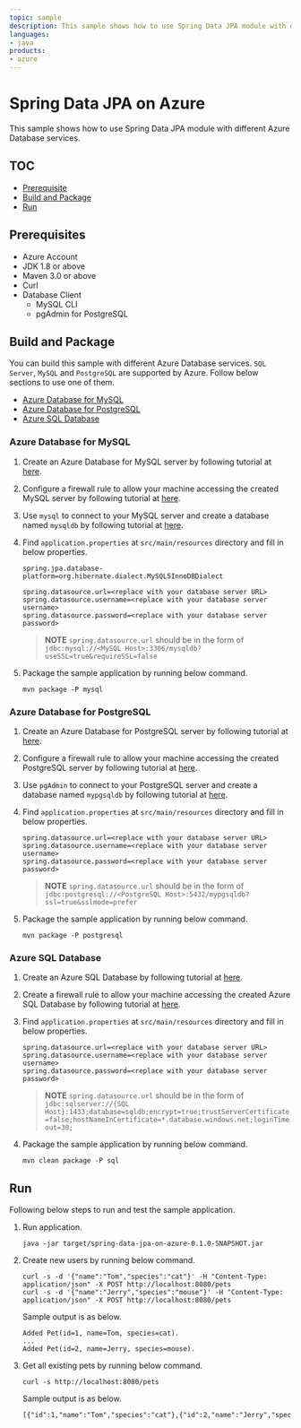 ```yaml
---
topic: sample
description: This sample shows how to use Spring Data JPA module with different Azure Database services.
languages:
- java
products:
- azure
---
```


# Spring Data JPA on Azure

This sample shows how to use Spring Data JPA module with different Azure Database services.

## TOC
- [Prerequisite](#prerequisite)
- [Build and Package](#build-and-package)
- [Run](#run)

## Prerequisites

- Azure Account
- JDK 1.8 or above
- Maven 3.0 or above
- Curl
- Database Client
    - MySQL CLI
    - pgAdmin for PostgreSQL

## Build and Package

You can build this sample with different Azure Database services.
`SQL Server`, `MySQL` and `PostgreSQL` are supported by Azure.
Follow below sections to use one of them.

- [Azure Database for MySQL](#azure-database-for-mysql)
- [Azure Database for PostgreSQL](#azure-database-for-postgresql)
- [Azure SQL Database](#azure-sql-database)

### Azure Database for MySQL

1. Create an Azure Database for MySQL server by following tutorial at 
[here](https://docs.microsoft.com/en-us/azure/mysql/quickstart-create-mysql-server-database-using-azure-portal#create-an-azure-database-for-mysql-server).

1. Configure a firewall rule to allow your machine accessing the created MySQL server by following tutorial at 
[here](https://docs.microsoft.com/en-us/azure/mysql/quickstart-create-mysql-server-database-using-azure-portal#configure-a-server-level-firewall-rule).

1. Use `mysql` to connect to your MySQL server and create a database named `mysqldb` by following tutorial at 
[here](https://docs.microsoft.com/en-us/azure/mysql/quickstart-create-mysql-server-database-using-azure-portal#connect-to-mysql-by-using-the-mysql-command-line-tool).

1. Find `application.properties` at `src/main/resources` directory and fill in below properties.

    ```
    spring.jpa.database-platform=org.hibernate.dialect.MySQL5InnoDBDialect

    spring.datasource.url=<replace with your database server URL>
    spring.datasource.username=<replace with your database server username>
    spring.datasource.password=<replace with your database server password>
    ```
    
    >**NOTE**
    > `spring.datasource.url` should be in the form of `jdbc:mysql://<MySQL Host>:3306/mysqldb?useSSL=true&requireSSL=false`

1. Package the sample application by running below command.

    ```shell
    mvn package -P mysql
    ```

### Azure Database for PostgreSQL

1. Create an Azure Database for PostgreSQL server by following tutorial at 
[here](https://docs.microsoft.com/en-us/azure/postgresql/quickstart-create-server-database-portal#create-an-azure-database-for-postgresql-server).

1. Configure a firewall rule to allow your machine accessing the created PostgreSQL server by following tutorial at 
[here](https://docs.microsoft.com/en-us/azure/postgresql/quickstart-create-server-database-portal#configure-a-server-level-firewall-rule).

1. Use `pgAdmin` to connect to your PostgreSQL server and create a database named `mypgsqldb` by following tutorial at 
[here](https://docs.microsoft.com/en-us/azure/postgresql/quickstart-create-server-database-portal#connect-to-the-postgresql-server-using-pgadmin).

1. Find `application.properties` at `src/main/resources` directory and fill in below properties.

    ```
    spring.datasource.url=<replace with your database server URL>
    spring.datasource.username=<replace with your database server username>
    spring.datasource.password=<replace with your database server password>
    ```

    >**NOTE**
    > `spring.datasource.url` should be in the form of `jdbc:postgresql://<PostgreSQL Host>:5432/mypgsqldb?ssl=true&sslmode=prefer`

1. Package the sample application by running below command.

    ```shell
    mvn package -P postgresql
    ```

### Azure SQL Database

1. Create an Azure SQL Database by following tutorial at 
[here](https://docs.microsoft.com/en-us/azure/sql-database/sql-database-get-started-portal).

1. Create a firewall rule to allow your machine accessing the created Azure SQL Database by following tutorial at 
[here](https://docs.microsoft.com/en-us/azure/sql-database/sql-database-get-started-portal-firewall).

1. Find `application.properties` at `src/main/resources` directory and fill in below properties.

    ```
    spring.datasource.url=<replace with your database server URL>
    spring.datasource.username=<replace with your database server username>
    spring.datasource.password=<replace with your database server password>
    ```

    >**NOTE**
    > `spring.datasource.url` should be in the form of `jdbc:sqlserver://{SQL Host}:1433;database=sqldb;encrypt=true;trustServerCertificate=false;hostNameInCertificate=*.database.windows.net;loginTimeout=30;`

1. Package the sample application by running below command.

    ```shell
    mvn clean package -P sql
    ```


## Run

Following below steps to run and test the sample application.

1. Run application.

    ```shell
    java -jar target/spring-data-jpa-on-azure-0.1.0-SNAPSHOT.jar
    ```

1. Create new users by running below command.

    ```shell
    curl -s -d '{"name":"Tom","species":"cat"}' -H "Content-Type: application/json" -X POST http://localhost:8080/pets
    curl -s -d '{"name":"Jerry","species":"mouse"}' -H "Content-Type: application/json" -X POST http://localhost:8080/pets
    ```
    
    Sample output is as below.
    ```text
    Added Pet(id=1, name=Tom, species=cat).
    ...
    Added Pet(id=2, name=Jerry, species=mouse).
    ```

1. Get all existing pets by running below command.

    ```shell
    curl -s http://localhost:8080/pets
    ```
    
    Sample output is as below.
    ```txt
    [{"id":1,"name":"Tom","species":"cat"},{"id":2,"name":"Jerry","species":"mouse"}]
    ```
